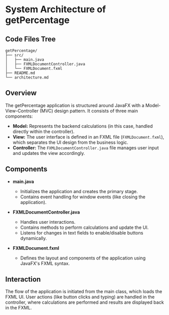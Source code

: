 
# System Architecture of getPercentage
## Code Files Tree
```
getPercentage/
├── src/
│   ├── main.java
│   ├── FXMLDocumentController.java
│   └── FXMLDocument.fxml
├── README.md
└── architecture.md
```
## Overview
The getPercentage application is structured around JavaFX with a Model-View-Controller (MVC) design pattern. It consists of three main components:

- **Model:** Represents the backend calculations (in this case, handled directly within the controller).
- **View:** The user interface is defined in an FXML file (`FXMLDocument.fxml`), which separates the UI design from the business logic.
- **Controller:** The `FXMLDocumentController.java` file manages user input and updates the view accordingly.

## Components
- **main.java**
  - Initializes the application and creates the primary stage.
  - Contains event handling for window events (like closing the application).

- **FXMLDocumentController.java**
  - Handles user interactions.
  - Contains methods to perform calculations and update the UI.
  - Listens for changes in text fields to enable/disable buttons dynamically.

- **FXMLDocument.fxml**
  - Defines the layout and components of the application using JavaFX's FXML syntax.

## Interaction
The flow of the application is initiated from the main class, which loads the FXML UI. User actions (like button clicks and typing) are handled in the controller, where calculations are performed and results are displayed back in the FXML.

